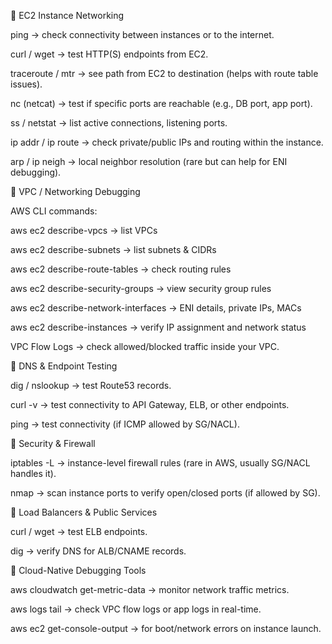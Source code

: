 🔹 EC2 Instance Networking

ping → check connectivity between instances or to the internet.

curl / wget → test HTTP(S) endpoints from EC2.

traceroute / mtr → see path from EC2 to destination (helps with route table issues).

nc (netcat) → test if specific ports are reachable (e.g., DB port, app port).

ss / netstat → list active connections, listening ports.

ip addr / ip route → check private/public IPs and routing within the instance.

arp / ip neigh → local neighbor resolution (rare but can help for ENI debugging).

🔹 VPC / Networking Debugging

AWS CLI commands:

aws ec2 describe-vpcs → list VPCs

aws ec2 describe-subnets → list subnets & CIDRs

aws ec2 describe-route-tables → check routing rules

aws ec2 describe-security-groups → view security group rules

aws ec2 describe-network-interfaces → ENI details, private IPs, MACs

aws ec2 describe-instances → verify IP assignment and network status

VPC Flow Logs → check allowed/blocked traffic inside your VPC.

🔹 DNS & Endpoint Testing

dig / nslookup → test Route53 records.

curl -v → test connectivity to API Gateway, ELB, or other endpoints.

ping → test connectivity (if ICMP allowed by SG/NACL).

🔹 Security & Firewall

iptables -L → instance-level firewall rules (rare in AWS, usually SG/NACL handles it).

nmap → scan instance ports to verify open/closed ports (if allowed by SG).

🔹 Load Balancers & Public Services

curl / wget → test ELB endpoints.

dig → verify DNS for ALB/CNAME records.

🔹 Cloud-Native Debugging Tools

aws cloudwatch get-metric-data → monitor network traffic metrics.

aws logs tail <log-group> → check VPC flow logs or app logs in real-time.

aws ec2 get-console-output → for boot/network errors on instance launch.
